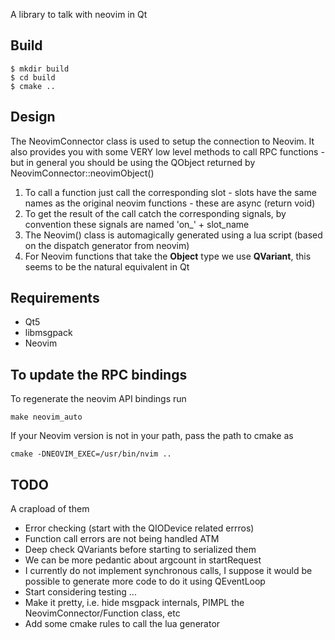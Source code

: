 
A library to talk with neovim in Qt

## Build

    $ mkdir build
    $ cd build
    $ cmake ..

## Design

The NeovimConnector class is used to setup the connection to Neovim. It also
provides you with some VERY low level methods to call RPC functions - but in general
you should be using the QObject returned by NeovimConnector::neovimObject()

1. To call a function just call the corresponding slot - slots 
   have the same names as the original neovim functions - 
   these are async (return void)
2. To get the result of the call catch the corresponding signals,
   by convention these signals are named 'on\_' + slot\_name
3. The Neovim() class is automagically generated using a lua script
   (based on the dispatch generator from neovim)
5. For Neovim functions that take the **Object** type we use **QVariant**,
   this seems to be the natural equivalent in Qt

## Requirements

* Qt5
* libmsgpack
* Neovim

## To update the RPC bindings

To regenerate the neovim API bindings run

    make neovim_auto

If your Neovim version is not in your path, pass the path to cmake as

    cmake -DNEOVIM_EXEC=/usr/bin/nvim ..

## TODO

A crapload of them

* Error checking (start with the QIODevice related errros)
* Function call errors are not being handled ATM
* Deep check QVariants before starting to serialized them
* We can be more pedantic about argcount in startRequest
* I currently do not implement synchronous calls, I suppose it
  would be possible to generate more code to do it using
  QEventLoop
* Start considering testing ...
* Make it pretty, i.e. hide msgpack internals, PIMPL the
  NeovimConnector/Function class, etc
* Add some cmake rules to call the lua generator

